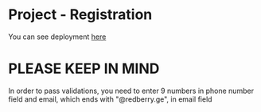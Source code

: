 # Project -  Registration
You can see deployment <a href="https://sweet-malasada-4e730c.netlify.app/" target="_blank">here</a>

<h1>PLEASE KEEP IN MIND</h1>
In order to pass validations, you need to enter 9 numbers in phone number field and email, which ends with "@redberry.ge", in email field
